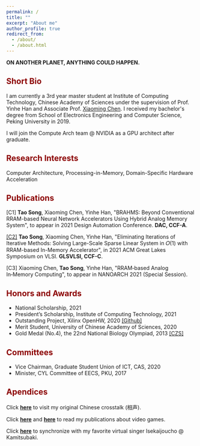 ```yaml
---
permalink: /
title: ""
excerpt: "About me"
author_profile: true 
redirect_from: 
  - /about/
  - /about.html
---
```


<b>ON ANOTHER PLANET, ANYTHING COULD HAPPEN.</b>

## <font color="#8c0000">Short Bio</font>
I am currently a 3rd year master student at Institute of Computing Technology, Chinese Academy of Sciences under the supervision of Prof. Yinhe Han and Associate Prof. [Xiaoming Chen](http://people.ucas.edu.cn/~chenxm). I received my bachelor's degree from School of Electronics Engineering and Computer Science, Peking University in 2019.  

I will join the Compute Arch team @ NVIDIA as a GPU architect after graduate. 

## <font color="#8c0000">Research Interests</font>
Computer Architecture, Processing-in-Memory, Domain-Specific Hardware Acceleration

## <font color="#8c0000">Publications</font>
[C1] <b>Tao Song</b>, Xiaoming Chen, Yinhe Han, "BRAHMS: Beyond Conventional RRAM-based Neural Network Accelerators Using Hybrid Analog Memory System", to appear in 2021 Design Automation Conference. <b>DAC, CCF-A</b>.

[[C2]](https://dl.acm.org/doi/abs/10.1145/3453688.3461510) <b>Tao Song</b>, Xiaoming Chen, Yinhe Han, "Eliminating Iterations of Iterative Methods: Solving Large-Scale Sparse Linear System in 𝑂(1) with RRAM-based In-Memory Accelerator", in 2021 ACM Great Lakes Symposium on VLSI. <b>GLSVLSI, CCF-C</b>.

[C3] Xiaoming Chen, <b>Tao Song</b>, Yinhe Han, "RRAM‑based Analog In‑Memory Computing", to appear in NANOARCH 2021 (Special Session).

## <font color="#8c0000">Honors and Awards</font>
- National Scholarship, 2021
- President’s Scholarship, Institute of Computing Technology, 2021
- Outstanding Project, Xilinx OpenHW, 2020 [[Github]](https://github.com/CICS-ICT/ik-acceleration)
- Merit Student, University of Chinese Academy of Sciences, 2020
- Gold Medal (No.4), the 22nd National Biology Olympiad, 2013 [[CZS]](http://czs.ioz.cas.cn/swxjs/tz/201312/t20131218_147354.html)

## <font color="#8c0000">Committees</font>
- Vice Chairman, Graduate Student Union of ICT, CAS, 2020
- Minister, CYL Committee of EECS, PKU, 2017 

## <font color="#8c0000">Apendices</font>
Click [<b>here</b>](https://www.bilibili.com/video/BV1Db411c7wQ) to visit my original Chinese crosstalk (相声).

Click [<b>here</b>](https://ent.163.com/16/0616/20/BPN8TNO800314V8J.html) and [<b>here</b>](https://www.chuapp.com/?c=Article&a=index&id=284028) to read my publications about video games.

Click [<b>here</b>](https://www.youtube.com/watch?v=LmaDRgdcwcY) to synchronize with my favorite virtual singer Isekaijoucho @ Kamitsubaki.

